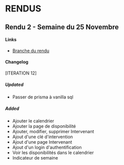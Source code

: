 # RENDUS

## Rendu 2 - Semaine du 25 Novembre

#### Links
  - [Branche du rendu](https://github.com/isaacdemeers/sae-501/tree/RENDU2)
 
#### Changelog

[ITERATION 12]

##### Updated 
- Passer de prisma à vanilla sql

##### Added
- Ajouter le calendrier
- Ajouter la page de disponibilité
- Ajouter, modifier, supprimer Intervenant
- Ajout d'une clé d'intervention
- Ajout d'une page Intervenant
- Ajout d'un login d'authentification
- Voir les disponibilités dans le calendrier
- Indicateur de semaine



